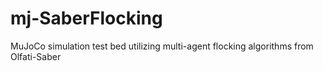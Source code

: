 # mj-SaberFlocking
MuJoCo simulation test bed utilizing multi-agent flocking algorithms from Olfati-Saber